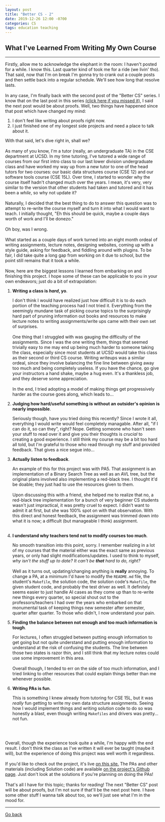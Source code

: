 ```yaml
---
layout: post
title: "Better CS - 2"
date: 2019-12-26 12:00 -0700
categories: CS
tags: education teaching
---
```


## What I've Learned From Writing My Own Course
---

Firstly, allow me to acknowledge the elephant in the room: I haven't posted for a while. I know this.
Last quarter kind of took me for a ride (we livin' tho). That said, now that I'm on break I'm gonna
try to crank out a couple posts and then settle back into a regular schedule. We'll see how long that resolve
lasts.
<br><br>
In any case, I'm finally back with the second post of the "Better CS" series. I know that on the last post in this series
<a href="https://nate-browne.github.io/innermachinations/cs/2019/08/19/Learning-PL.html" target="_blank">(click here if you missed it)</a>,
I said the next post would be about proofs. Well, two things have happened since that post which have changed my mind:

1. I don't feel like writing about proofs right now.
2. I just finished one of my longest side projects and need a place to talk about it.

With that said, let's dive right in, shall we?
<br><br>
As many of you know, I'm a tutor (really, an undergraduate TA) in the CSE department at UCSD. In my time tutoring, I've tutored
a wide range of courses from our first intro class to our last lower division undergraduate class and have worked my way up
from a new tutor to one of the head tutors for two courses: our basic data structures course (CSE 12) and our software tools course (CSE 15L). Over time, I started to wonder why the course itself hadn't changed much over the years. I mean, it's very, very similar to the version that other students had taken and tutored and it has been a *while*, so why not update it?
<br><br>
Naturally, I decided that the best thing to do to answer this question was to attempt to re-write the course myself and
turn it into what I would want to teach. I initially thought, "Eh this should be quick, maybe a couple days worth of work and I'll be donezo."
<br><br>
Oh boy, was I wrong.
<br><br>
What started as a couple days of work turned into an eight month ordeal of writing assignments, lecture notes,
designing websites, coming up with a style guide, asking for feedback, and fiddling around with plugins.
To be fair, I did take quite a long gap from working on it due to school, but the point still remains that it took a while.
<br><br>
Now, here are the biggest lessons I learned from embarking on and finishing this project. I hope some of these
can be applicable to you in your own endeavors; just do a bit of extrapolation:

1. __Writing a class is *hard*, yo__.

   I don't think I would have realized just how difficult it is to do each portion of the
   teaching process had I not tried it. Everything from the seemingly mundane task of picking course topics
   to the surprisingly hard part of pruning information out books and resources to make lecture notes to writing assignments/write ups
   came with their own set of surprises.
   <br><br>
   One thing that I struggled with was gauging the difficulty of the assignments. Since I was the one writing them,
   things that seemed trivially easy to me may end up being much harder to someone taking the class, especially since
   most students at UCSD would take this class as their second or third CS course. Writing writeups was a similar ordeal,
   since they involve balancing the fine line between giving away too much and
   being completely useless. If you have the chance, go give your instructors a
   hand shake, maybe a hug even. It's a thankless job, and they deserve some
   appreciation.
   <br><br>
   In the end, I tried adopting a model of making things get progressively harder as the course goes along, which leads to...

2. __Judging how hard/useful something is without an outsider's opinion is nearly impossible__.

   Seriously though, have you tried doing this recently? Since I wrote it all, everything I would write would feel completely managable.
   After all, "if I can do it, so can they", right? Nope. Getting someone who hasn't seen your stuff to read over it and
   give you their thoughts is *crucial* to creating a good experience.
   I still think my course may be a bit too hard all told, but I'm grateful to those who read through my stuff and
   provided feedback. That gives a nice segue into...

3. __Actually listen to feedback__.

   An example of this for this project was with PA5. That assignment is an implementation of a Binary Search Tree as well
   as an AVL tree, but the original plans involved also implementing a red-black tree. I thought it'd be doable; they just had
   to use the resources given to them.
   <br><br>
   Upon discussing this with a friend, she helped me to realize that no, a
   red-black tree implementation for a bunch of very beginner CS students wasn't
   just impractical, it was pretty cruel to expect. I didn't want to admit it at
   first, but she was 100% spot on with that observation. With this direct
   and honest feedback, the assignment was trimmed down into what it is now; a
   difficult (but manageable I think) assignment.
   <br><br>

4. __I understand why teachers tend not to modify courses too much__.

   No smooth transition into this point, sorry. I remember realizing in a lot of my courses that the material
   either was the exact same as previous years, or only had slight modifications/updates. I used to think to myself,
   *why isn't the stuff up to date? It can't be __that__ hard to do, right?*
   <br><br>
   Well as it turns out, updating/changing anything is **really** annoying. To change a PA, at a minimum I'd have to modify
   the `README.md` file, the student's `Makefile`, the solution code, the solution code's `Makefile`, the given student code,
   and probably the test driver as well. It definitely seems easier to just handle AI cases as they come up than to re-write
   new things every quarter, so special shout out to the professors/teachers I had over the years who embarked on that monumental
   task of keeping things new semester after semester, quarter after quarter. To those who didn't, I now understand your pain.

5. __Finding the balance between not enough and too much information is tough__.

   For lectures, I often struggled between putting enough information to get going but not quite understand
   and putting enough information to understand at the risk of confusing the students. The line between those two states
   is razor thin, and I still think that my lecture notes could use some improvement in this area.
   <br><br>
   Overall though, I tended to err on the side of too much information, and I tried linking to other resources that could
   explain things better than me whenever possible.

6. __Writing PAs is fun__.

   This is something I knew already from tutoring for CSE 15L, but it was *really* fun getting
   to write my own data structure assignments. Seeing how I would implement things and writing solution code to do so
   was honestly a blast, even though writing `Makefiles` and drivers was pretty... not fun.

<br><br>

Overall, though the experience took quite a while, I'm happy with the end result. I don't think the class as I've
written it will ever be taught (maybe it will), but the experience of doing this project was well worth it regardless.
<br><br>
If you'd like to check out the project, it's live <a href="https://nate-browne.github.io/CSE12_Redesign/" target="_blank">on this site.</a> The PAs
and other materials (including Solution code) are available <a href="https://github.com/nate-browne/CSE12_Redesign" target="_blank">on the project's Github page</a>. Just
don't look at the solutions if you're planning on doing the PAs!
<br><br>
That's all I have for this topic; thanks for reading! The next "Better CS" post will be about proofs, but I'm not sure
if that'll be the next post here. I have some other stuff I wanna talk about too, so we'll just
see what I'm in the mood for.

---
[Go back](/innermachinations)
